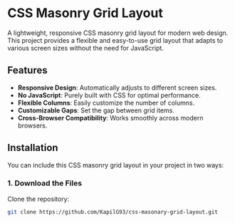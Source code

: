 # CSS Masonry Grid Layout

A lightweight, responsive CSS masonry grid layout for modern web design. This project provides a flexible and easy-to-use grid layout that adapts to various screen sizes without the need for JavaScript.

## Features

- **Responsive Design**: Automatically adjusts to different screen sizes.
- **No JavaScript**: Purely built with CSS for optimal performance.
- **Flexible Columns**: Easily customize the number of columns.
- **Customizable Gaps**: Set the gap between grid items.
- **Cross-Browser Compatibility**: Works smoothly across modern browsers.

## Installation

You can include this CSS masonry grid layout in your project in two ways:

### 1. Download the Files

Clone the repository:

```bash
git clone https://github.com/KapilG93/css-masonary-grid-layout.git
